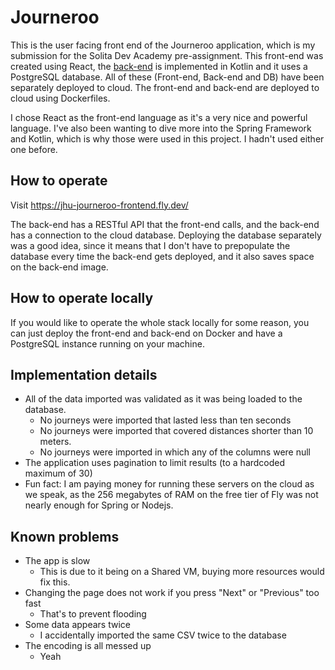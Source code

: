 # Journeroo
This is the user facing front end of the Journeroo application, which is my submission for the Solita Dev Academy pre-assignment. This front-end was created using React, the [back-end](https://github.com/JimiUrsin/jhu-journeroo-backend) is implemented in Kotlin and it uses a PostgreSQL database. All of these (Front-end, Back-end and DB) have been separately deployed to cloud. The front-end and back-end are deployed to cloud using Dockerfiles.

I chose React as the front-end language as it's a very nice and powerful language. I've also been wanting to dive more into the Spring Framework and Kotlin, which is why those were used in this project. I hadn't used either one before.

## How to operate
Visit https://jhu-journeroo-frontend.fly.dev/

The back-end has a RESTful API that the front-end calls, and the back-end has a connection to the cloud database. Deploying the database separately was a good idea, since it means that I don't have to prepopulate the database every time the back-end gets deployed, and it also saves space on the back-end image.

## How to operate locally
If you would like to operate the whole stack locally for some reason, you can just deploy the front-end and back-end on Docker and have a PostgreSQL instance running on your machine.


## Implementation details
- All of the data imported was validated as it was being loaded to the database.
    - No journeys were imported that lasted less than ten seconds
    - No journeys were imported that covered distances shorter than 10 meters.
    - No journeys were imported in which any of the columns were null
- The application uses pagination to limit results (to a hardcoded maximum of 30)
- Fun fact: I am paying money for running these servers on the cloud as we speak, as the 256 megabytes of RAM on the free tier of Fly was not nearly enough for Spring or Nodejs.

## Known problems
- The app is slow
    - This is due to it being on a Shared VM, buying more resources would fix this.
- Changing the page does not work if you press "Next" or "Previous" too fast
    - That's to prevent flooding
- Some data appears twice
    - I accidentally imported the same CSV twice to the database
- The encoding is all messed up
    - Yeah
